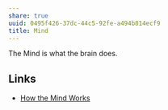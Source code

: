 ```yaml
---
share: true
uuid: 0495f426-37dc-44c5-92fe-a494b814ecf9
title: Mind
---
```

The Mind is what the brain does.

## Links

* [How the Mind Works](../a984fc49-2539-456b-962b-e801c3379983)